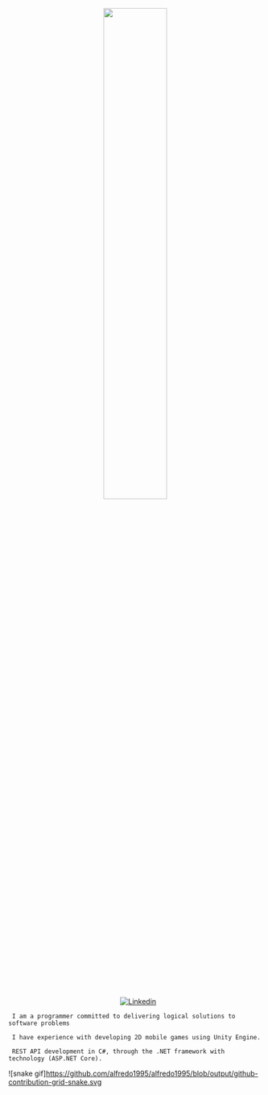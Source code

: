 <p align="center"><img width=50% src="https://media.giphy.com/media/IThjAlJnD9WNO/giphy.gif"></p>
 
 <p align="center">
    &nbsp;&nbsp;&nbsp;
    <a href="https://www.youtube.com/c/ÁreadaProgramação"><img alt="Linkedin" src="https://img.shields.io/youtube/channel/subscribers/UCXKSo8RSfVmrawXleZ-_arg?style=social"></a><a href="https://www.linkedin.com/in/alfredo1995/" target="_blank"></a>&nbsp;
</p>     
      
     I am a programmer committed to delivering logical solutions to software problems 
     
     I have experience with developing 2D mobile games using Unity Engine.
     
     REST API development in C#, through the .NET framework with technology (ASP.NET Core).

![snake gif]https://github.com/alfredo1995/alfredo1995/blob/output/github-contribution-grid-snake.svg




